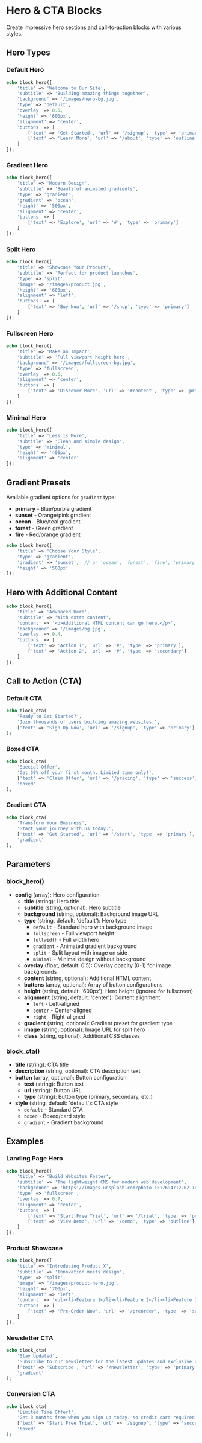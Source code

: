# Hero & CTA Blocks

Create impressive hero sections and call-to-action blocks with various styles.

## Hero Types

### Default Hero
```php
echo block_hero([
    'title' => 'Welcome to Our Site',
    'subtitle' => 'Building amazing things together',
    'background' => '/images/hero-bg.jpg',
    'type' => 'default',
    'overlay' => 0.5,
    'height' => '600px',
    'alignment' => 'center',
    'buttons' => [
        ['text' => 'Get Started', 'url' => '/signup', 'type' => 'primary'],
        ['text' => 'Learn More', 'url' => '/about', 'type' => 'outline']
    ]
]);
```

### Gradient Hero
```php
echo block_hero([
    'title' => 'Modern Design',
    'subtitle' => 'Beautiful animated gradients',
    'type' => 'gradient',
    'gradient' => 'ocean',
    'height' => '500px',
    'alignment' => 'center',
    'buttons' => [
        ['text' => 'Explore', 'url' => '#', 'type' => 'primary']
    ]
]);
```

### Split Hero
```php
echo block_hero([
    'title' => 'Showcase Your Product',
    'subtitle' => 'Perfect for product launches',
    'type' => 'split',
    'image' => '/images/product.jpg',
    'height' => '600px',
    'alignment' => 'left',
    'buttons' => [
        ['text' => 'Buy Now', 'url' => '/shop', 'type' => 'primary']
    ]
]);
```

### Fullscreen Hero
```php
echo block_hero([
    'title' => 'Make an Impact',
    'subtitle' => 'Full viewport height hero',
    'background' => '/images/fullscreen-bg.jpg',
    'type' => 'fullscreen',
    'overlay' => 0.6,
    'alignment' => 'center',
    'buttons' => [
        ['text' => 'Discover More', 'url' => '#content', 'type' => 'primary']
    ]
]);
```

### Minimal Hero
```php
echo block_hero([
    'title' => 'Less is More',
    'subtitle' => 'Clean and simple design',
    'type' => 'minimal',
    'height' => '400px',
    'alignment' => 'center'
]);
```

## Gradient Presets

Available gradient options for `gradient` type:
- **primary** - Blue/purple gradient
- **sunset** - Orange/pink gradient
- **ocean** - Blue/teal gradient
- **forest** - Green gradient
- **fire** - Red/orange gradient

```php
echo block_hero([
    'title' => 'Choose Your Style',
    'type' => 'gradient',
    'gradient' => 'sunset',  // or 'ocean', 'forest', 'fire', 'primary'
    'height' => '500px'
]);
```

## Hero with Additional Content

```php
echo block_hero([
    'title' => 'Advanced Hero',
    'subtitle' => 'With extra content',
    'content' => '<p>Additional HTML content can go here.</p>',
    'background' => '/images/bg.jpg',
    'overlay' => 0.4,
    'buttons' => [
        ['text' => 'Action 1', 'url' => '#', 'type' => 'primary'],
        ['text' => 'Action 2', 'url' => '#', 'type' => 'secondary']
    ]
]);
```

## Call to Action (CTA)

### Default CTA
```php
echo block_cta(
    'Ready to Get Started?',
    'Join thousands of users building amazing websites.',
    ['text' => 'Sign Up Now', 'url' => '/signup', 'type' => 'primary']
);
```

### Boxed CTA
```php
echo block_cta(
    'Special Offer',
    'Get 50% off your first month. Limited time only!',
    ['text' => 'Claim Offer', 'url' => '/pricing', 'type' => 'success'],
    'boxed'
);
```

### Gradient CTA
```php
echo block_cta(
    'Transform Your Business',
    'Start your journey with us today.',
    ['text' => 'Get Started', 'url' => '/start', 'type' => 'primary'],
    'gradient'
);
```

## Parameters

### block_hero()
- **config** (array): Hero configuration
  - **title** (string): Hero title
  - **subtitle** (string, optional): Hero subtitle
  - **background** (string, optional): Background image URL
  - **type** (string, default: 'default'): Hero type
    - `default` - Standard hero with background image
    - `fullscreen` - Full viewport height
    - `fullwidth` - Full width hero
    - `gradient` - Animated gradient background
    - `split` - Split layout with image on side
    - `minimal` - Minimal design without background
  - **overlay** (float, default: 0.5): Overlay opacity (0-1) for image backgrounds
  - **content** (string, optional): Additional HTML content
  - **buttons** (array, optional): Array of button configurations
  - **height** (string, default: '600px'): Hero height (ignored for fullscreen)
  - **alignment** (string, default: 'center'): Content alignment
    - `left` - Left-aligned
    - `center` - Center-aligned
    - `right` - Right-aligned
  - **gradient** (string, optional): Gradient preset for gradient type
  - **image** (string, optional): Image URL for split hero
  - **class** (string, optional): Additional CSS classes

### block_cta()
- **title** (string): CTA title
- **description** (string, optional): CTA description text
- **button** (array, optional): Button configuration
  - **text** (string): Button text
  - **url** (string): Button URL
  - **type** (string): Button type (primary, secondary, etc.)
- **style** (string, default: 'default'): CTA style
  - `default` - Standard CTA
  - `boxed` - Boxed/card style
  - `gradient` - Gradient background

## Examples

### Landing Page Hero
```php
echo block_hero([
    'title' => 'Build Websites Faster',
    'subtitle' => 'The lightweight CMS for modern web development',
    'background' => 'https://images.unsplash.com/photo-1517694712202-14dd9538aa97',
    'type' => 'fullscreen',
    'overlay' => 0.7,
    'alignment' => 'center',
    'buttons' => [
        ['text' => 'Start Free Trial', 'url' => '/trial', 'type' => 'primary'],
        ['text' => 'View Demo', 'url' => '/demo', 'type' => 'outline']
    ]
]);
```

### Product Showcase
```php
echo block_hero([
    'title' => 'Introducing Product X',
    'subtitle' => 'Innovation meets design',
    'type' => 'split',
    'image' => '/images/product-hero.jpg',
    'height' => '700px',
    'alignment' => 'left',
    'content' => '<ul><li>Feature 1</li><li>Feature 2</li><li>Feature 3</li></ul>',
    'buttons' => [
        ['text' => 'Pre-Order Now', 'url' => '/preorder', 'type' => 'success']
    ]
]);
```

### Newsletter CTA
```php
echo block_cta(
    'Stay Updated',
    'Subscribe to our newsletter for the latest updates and exclusive content.',
    ['text' => 'Subscribe', 'url' => '/newsletter', 'type' => 'primary'],
    'gradient'
);
```

### Conversion CTA
```php
echo block_cta(
    'Limited Time Offer!',
    'Get 3 months free when you sign up today. No credit card required.',
    ['text' => 'Start Free Trial', 'url' => '/signup', 'type' => 'success'],
    'boxed'
);
```
